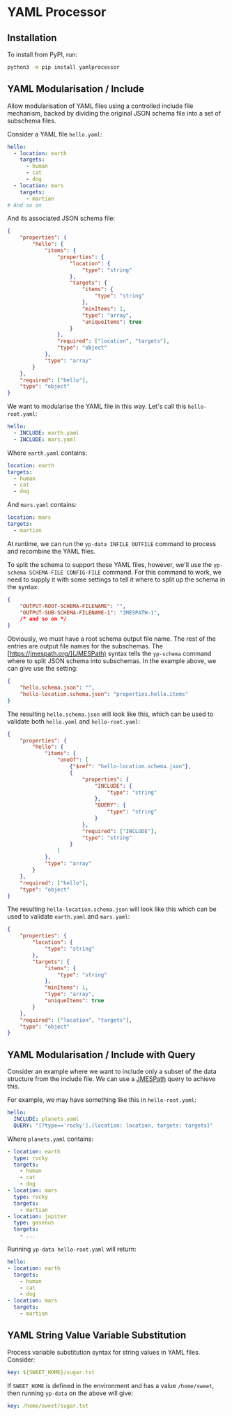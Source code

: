 # YAML Processor

## Installation

To install from PyPI, run:

```sh
python3 -m pip install yamlprocessor
```

## YAML Modularisation / Include

Allow modularisation of YAML files using a controlled include file mechanism,
backed by dividing the original JSON schema file into a set of subschema files.

Consider a YAML file `hello.yaml`:

```yaml
hello:
  - location: earth
    targets:
      - human
      - cat
      - dog
  - location: mars
    targets:
      - martian
# And so on
```

And its associated JSON schema file:

```json
{
    "properties": {
        "hello": {
            "items": {
                "properties": {
                    "location": {
                        "type": "string"
                    },
                    "targets": {
                        "items": {
                            "type": "string"
                        },
                        "minItems": 1,
                        "type": "array",
                        "uniqueItems": true
                    }
                },
                "required": ["location", "targets"],
                "type": "object"
            },
            "type": "array"
        }
    },
    "required": ["hello"],
    "type": "object"
}
```

We want to modularise the YAML file in this way.
Let's call this `hello-root.yaml`:

```yaml
hello:
  - INCLUDE: earth.yaml
  - INCLUDE: mars.yaml
```

Where `earth.yaml` contains:

```yaml
location: earth
targets:
  - human
  - cat
  - dog
```

And `mars.yaml` contains:

```yaml
location: mars
targets:
  - martian
```

At runtime, we can run the `yp-data INFILE OUTFILE`
command to process and recombine the YAML files.

To split the schema to support these YAML files, however, we'll
use the `yp-schema SCHEMA-FILE CONFIG-FILE` command.
For this command to work, we need to supply it with some settings
to tell it where to split up the schema in the syntax:

```json
{
    "OUTPUT-ROOT-SCHEMA-FILENAME": "",
    "OUTPUT-SUB-SCHEMA-FILENAME-1": "JMESPATH-1",
    /* and so on */
}
```

Obviously, we must have a root schema output file name.
The rest of the entries are output file names for the subschemas.
The [https://jmespath.org/](JMESPath) syntax tells the
`yp-schema` command where to split JSON schema into
subschemas. In the example above, we can give use the setting:

```json
{
    "hello.schema.json": "",
    "hello-location.schema.json": "properties.hello.items"
}
```

The resulting `hello.schema.json` will look like this,
which can be used to validate both `hello.yaml` and `hello-root.yaml`:

```json
{
    "properties": {
        "hello": {
            "items": {
                "oneOf": [
                    {"$ref": "hello-location.schema.json"},
                    {
                        "properties": {
                            "INCLUDE": {
                                "type": "string"
                            },
                            "QUERY": {
                                "type": "string"
                            }
                        },
                        "required": ["INCLUDE"],
                        "type": "string"
                    }
                ]
            },
            "type": "array"
        }
    },
    "required": ["hello"],
    "type": "object"
}
```

The resulting `hello-location.schema.json` will look like this
which can be used to validate `earth.yaml` and `mars.yaml`:

```json
{
    "properties": {
        "location": {
            "type": "string"
        },
        "targets": {
            "items": {
                "type": "string"
            },
            "minItems": 1,
            "type": "array",
            "uniqueItems": true
        }
    },
    "required": ["location", "targets"],
    "type": "object"
}
```

## YAML Modularisation / Include with Query

Consider an example where we want to include only a subset of the data structure
from the include file. We can use a [JMESPath](https://jmespath.org/)
query to achieve this.

For example, we may have something like this in `hello-root.yaml`:

```yaml
hello:
  INCLUDE: planets.yaml
  QUERY: "[?type=='rocky'].{location: location, targets: targets}"
```

Where `planets.yaml` contains:

```yaml
- location: earth
  type: rocky
  targets:
    - human
    - cat
    - dog
- location: mars
  type: rocky
  targets:
    - martian
- location: jupiter
  type: gaseous
  targets:
    - ...
```

Running `yp-data hello-root.yaml` will return:

```yaml
hello:
- location: earth
  targets:
    - human
    - cat
    - dog
- location: mars
  targets:
    - martian
```

## YAML String Value Variable Substitution

Process variable substitution syntax for string values in YAML files.
Consider:

```yaml
key: ${SWEET_HOME}/sugar.txt
```

If `SWEET_HOME` is defined in the environment and has a value `/home/sweet`,
then running `yp-data` on the above will give:

```yaml
key: /home/sweet/sugar.txt
```
